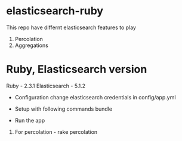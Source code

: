 # elasticsearch-ruby

This repo have differnt elasticsearch features to play
1. Percolation
2. Aggregations


# Ruby, Elasticsearch version
  Ruby - 2.3.1
  Elasticsearch - 5.1.2

* Configuration
  change elasticsearch credentials in config/app.yml

* Setup with following commands
  bundle

* Run the app
1. For percolation - rake percolation